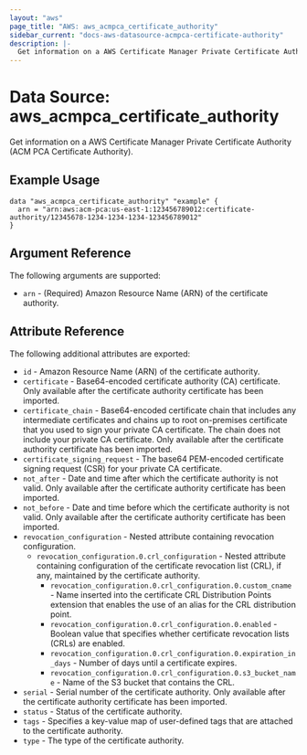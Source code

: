 ```yaml
---
layout: "aws"
page_title: "AWS: aws_acmpca_certificate_authority"
sidebar_current: "docs-aws-datasource-acmpca-certificate-authority"
description: |-
  Get information on a AWS Certificate Manager Private Certificate Authority
---
```


# Data Source: aws_acmpca_certificate_authority

Get information on a AWS Certificate Manager Private Certificate Authority (ACM PCA Certificate Authority).

## Example Usage

```hcl
data "aws_acmpca_certificate_authority" "example" {
  arn = "arn:aws:acm-pca:us-east-1:123456789012:certificate-authority/12345678-1234-1234-1234-123456789012"
}
```

## Argument Reference

The following arguments are supported:

* `arn` - (Required) Amazon Resource Name (ARN) of the certificate authority.

## Attribute Reference

The following additional attributes are exported:

* `id` - Amazon Resource Name (ARN) of the certificate authority.
* `certificate` - Base64-encoded certificate authority (CA) certificate. Only available after the certificate authority certificate has been imported.
* `certificate_chain` - Base64-encoded certificate chain that includes any intermediate certificates and chains up to root on-premises certificate that you used to sign your private CA certificate. The chain does not include your private CA certificate. Only available after the certificate authority certificate has been imported.
* `certificate_signing_request` - The base64 PEM-encoded certificate signing request (CSR) for your private CA certificate.
* `not_after` - Date and time after which the certificate authority is not valid. Only available after the certificate authority certificate has been imported.
* `not_before` - Date and time before which the certificate authority is not valid. Only available after the certificate authority certificate has been imported.
* `revocation_configuration` - Nested attribute containing revocation configuration.
  * `revocation_configuration.0.crl_configuration` - Nested attribute containing configuration of the certificate revocation list (CRL), if any, maintained by the certificate authority.
    * `revocation_configuration.0.crl_configuration.0.custom_cname` - Name inserted into the certificate CRL Distribution Points extension that enables the use of an alias for the CRL distribution point.
    * `revocation_configuration.0.crl_configuration.0.enabled` - Boolean value that specifies whether certificate revocation lists (CRLs) are enabled.
    * `revocation_configuration.0.crl_configuration.0.expiration_in_days` - Number of days until a certificate expires.
    * `revocation_configuration.0.crl_configuration.0.s3_bucket_name` - Name of the S3 bucket that contains the CRL.
* `serial` - Serial number of the certificate authority. Only available after the certificate authority certificate has been imported.
* `status` - Status of the certificate authority.
* `tags` - Specifies a key-value map of user-defined tags that are attached to the certificate authority.
* `type` - The type of the certificate authority.
